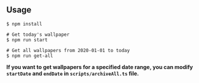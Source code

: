 ## Usage

```shell
$ npm install

# Get today's wallpaper
$ npm run start

# Get all wallpapers from 2020-01-01 to today
$ npm run get-all
```

**If you want to get wallpapers for a specified date range, you can modify `startDate` and `endDate` in `scripts/archiveAll.ts` file.**
